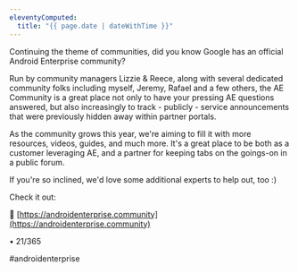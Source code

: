 ```yaml
---
eleventyComputed:
  title: "{{ page.date | dateWithTime }}"
---
```

Continuing the theme of communities, did you know Google has an official Android Enterprise community?

Run by community managers Lizzie & Reece, along with several dedicated community folks including myself, Jeremy, Rafael and a few others, the AE Community is a great place not only to have your pressing AE questions answered, but also increasingly to track - publicly - service announcements that were previously hidden away within partner portals.

As the community grows this year, we're aiming to fill it with more resources, videos, guides, and much more. It's a great place to be both as a customer leveraging AE, and a partner for keeping tabs on the goings-on in a public forum. 

If you're so inclined, we'd love some additional experts to help out, too :) 

Check it out:

🔗 [https://androidenterprise.community](https://androidenterprise.community)


• 21/365

#androidenterprise